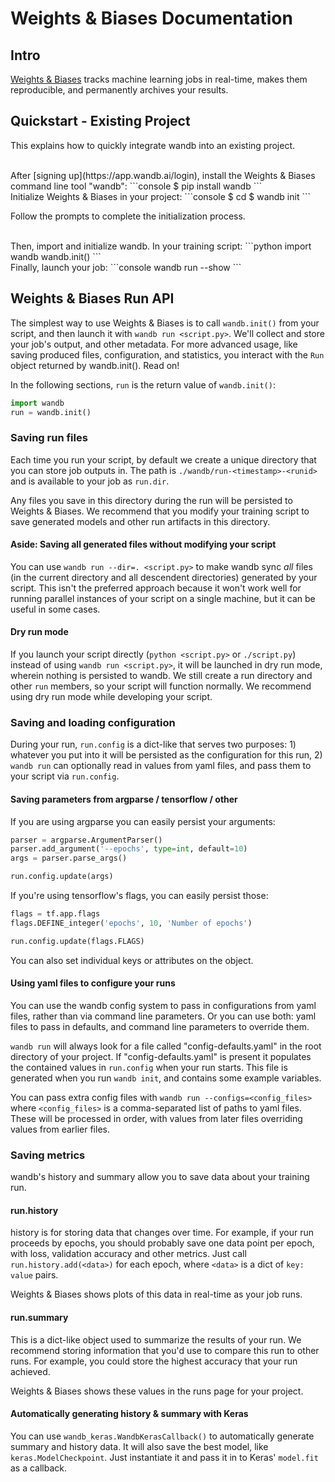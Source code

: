 # Weights & Biases Documentation

## Intro

[Weights & Biases](http://wandb.com) tracks machine learning jobs in real-time, makes them reproducible, and permanently archives your results.

## Quickstart - Existing Project

This explains how to quickly integrate wandb into an existing project.

<br>
After [signing up](https://app.wandb.ai/login), install the Weights & Biases command line tool "wandb":
```console
$ pip install wandb
```

<br>
Initialize Weights & Biases in your project:
```console
$ cd <project_directory>
$ wandb init
```

Follow the prompts to complete the initialization process.

<br>
Then, import and initialize wandb. In your training script:
```python
import wandb
wandb.init()
```

<br>
Finally, launch your job:
```console
wandb run --show <train.py>
```

## Weights & Biases Run API

The simplest way to use Weights & Biases is to call `wandb.init()` from your script, and then launch it with `wandb run <script.py>`. We'll collect and store your job's output, and other metadata. For more advanced usage, like saving produced files, configuration, and statistics, you interact with the `Run` object returned by wandb.init(). Read on!

In the following sections, `run` is the return value of `wandb.init()`:
```python
import wandb
run = wandb.init()
```

### Saving run files

Each time you run your script, by default we create a unique directory that you can store job outputs in. The path is `./wandb/run-<timestamp>-<runid>` and is available to your job as `run.dir`.

Any files you save in this directory during the run will be persisted to Weights & Biases. We recommend that you modify your training script to save generated models and other run artifacts in this directory.

#### Aside: Saving all generated files without modifying your script

You can use `wandb run --dir=. <script.py>` to make wandb sync _all_ files (in the current directory and all descendent directories) generated by your script. This isn't the preferred approach because it won't work well for running parallel instances of your script on a single machine, but it can be useful in some cases.

#### Dry run mode

If you launch your script directly (`python <script.py>` or `./script.py`) instead of using `wandb run <script.py>`, it will be launched in dry run mode, wherein nothing is persisted to wandb. We still create a run directory and other `run` members, so your script will function normally. We recommend using dry run mode while developing your script.


### Saving and loading configuration

During your run, `run.config` is a dict-like that serves two purposes: 1) whatever you put into it will be persisted as the configuration for this run, 2) `wandb run` can optionally read in values from yaml files, and pass them to your script via `run.config`.


#### Saving parameters from argparse / tensorflow / other

If you are using argparse you can easily persist your arguments:
```python
parser = argparse.ArgumentParser()
parser.add_argument('--epochs', type=int, default=10)
args = parser.parse_args()

run.config.update(args)
```

If you're using tensorflow's flags, you can easily persist those:
```python
flags = tf.app.flags
flags.DEFINE_integer('epochs', 10, 'Number of epochs')

run.config.update(flags.FLAGS)
```

You can also set individual keys or attributes on the object.

#### Using yaml files to configure your runs

You can use the wandb config system to pass in configurations from yaml files, rather than via command line parameters. Or you can use both: yaml files to pass in defaults, and command line parameters to override them.

`wandb run` will always look for a file called "config-defaults.yaml" in the root directory of your project. If "config-defaults.yaml" is present it populates the contained values in `run.config` when your run starts. This file is generated when you run `wandb init`, and contains some example variables.

You can pass extra config files with `wandb run --configs=<config_files>` where `<config_files>` is a comma-separated list of paths to yaml files. These will be processed in order, with values from later files overriding values from earlier files.

### Saving metrics

wandb's history and summary allow you to save data about your training run.

#### run.history

history is for storing data that changes over time. For example, if your run proceeds by epochs, you should probably save one data point per epoch, with loss, validation accuracy and other metrics. Just call `run.history.add(<data>)` for each epoch, where `<data>` is a dict of `key: value` pairs.

Weights & Biases shows plots of this data in real-time as your job runs.

#### run.summary

This is a dict-like object used to summarize the results of your run. We recommend storing information that you'd use to compare this run to other runs. For example, you could store the highest accuracy that your run achieved.

Weights & Biases shows these values in the runs page for your project.


#### Automatically generating history & summary with Keras

You can use `wandb_keras.WandbKerasCallback()` to automatically generate summary and history data. It will also save the best model, like `keras.ModelCheckpoint`. Just instantiate it and pass it in to Keras' `model.fit` as a callback.